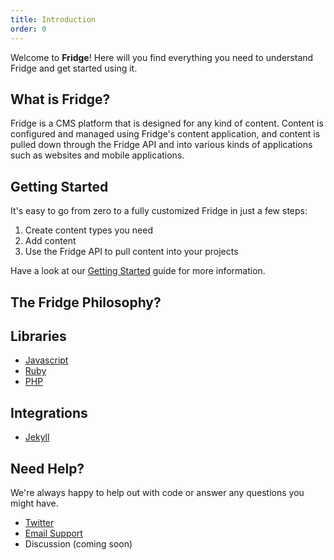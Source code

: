 ```yaml
---
title: Introduction
order: 0
---
```


Welcome to **Fridge**! Here will you find everything you need to understand Fridge and get started using it.

## What is Fridge?

Fridge is a CMS platform that is designed for any kind of content. Content is configured and managed using Fridge's content application, and content is pulled down through the Fridge API and into various kinds of applications such as websites and mobile applications.

## Getting Started

It's easy to go from zero to a fully customized Fridge in just a few steps:

1. Create content types you need
2. Add content
3. Use the Fridge API to pull content into your projects

Have a look at our [Getting Started](/docs/getting-started/) guide for more information. 

## The Fridge Philosophy?



## Libraries

* [Javascript](https://github.com/fridge-cms/fridge_api.js)
* [Ruby](https://github.com/fridge-cms/fridge_api.rb)
* [PHP](https://github.com/fridge-cms/fridge_api.php)

## Integrations

* [Jekyll](https://github.com/fridge-cms/jekyll-fridge)

## Need Help?

We're always happy to help out with code or answer any questions you might have.

* [Twitter](https://twitter.com/fridgecms)
* [Email Support](mailto:support@fridgecms.com)
* Discussion (coming soon)